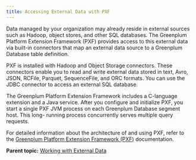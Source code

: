 ```yaml
---
title: Accessing External Data with PXF 
---
```


Data managed by your organization may already reside in external sources such as Hadoop, object stores, and other SQL databases. The Greenplum Platform Extension Framework \(PXF\) provides access to this external data via built-in connectors that map an external data source to a Greenplum Database table definition.

PXF is installed with Hadoop and Object Storage connectors. These connectors enable you to read and write external data stored in text, Avro, JSON, RCFile, Parquet, SequenceFile, and ORC formats. You can use the JDBC connector to access an external SQL database.

The Greenplum Platform Extension Framework includes a C-language extension and a Java service. After you configure and initialize PXF, you start a single PXF JVM process on each Greenplum Database segment host. This long- running process concurrently serves multiple query requests.

For detailed information about the architecture of and using PXF, refer to the [Greenplum Platform Extension Framework \(PXF\)](https://docs.vmware.com/en/VMware-Greenplum-Platform-Extension-Framework/6.7/greenplum-platform-extension-framework/overview_pxf.html) documentation.

**Parent topic:** [Working with External Data](../external/g-working-with-file-based-ext-tables.html)

